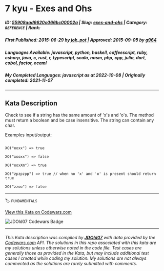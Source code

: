 # 7 kyu - Exes and Ohs

##### **ID**: [55908aad6620c066bc00002a](https://www.codewars.com/kata/55908aad6620c066bc00002a) | **Slug**: [exes-and-ohs](https://www.codewars.com/kata/55908aad6620c066bc00002a) | **Category**: `REFERENCE` | **Rank**: <span style="color:white">7 kyu</span>

##### **First Published**: 2015-06-29 ***by*** [joh_pot](https://www.codewars.com/users/joh_pot) | **Approved**: 2015-09-05 ***by*** [g964](https://www.codewars.com/users/g964)

##### **Languages Available**: javascript, python, haskell, coffeescript, ruby, csharp, java, c, rust, r, typescript, scala, nasm, php, cpp, julia, dart, cobol, factor, ocaml

##### **My Completed Languages**: javascript ***as at*** 2022-10-08 | **Originally completed**: 2021-11-07

---

## Kata Description


Check to see if a string has the same amount of 'x's and 'o's. The method must return a boolean and be case insensitive. The string can contain any char.



Examples input/output:

```

XO("ooxx") => true

XO("xooxx") => false

XO("ooxXm") => true

XO("zpzpzpp") => true // when no 'x' and 'o' is present should return true

XO("zzoo") => false

```

---


🏷 `FUNDAMENTALS`


[View this Kata on Codewars.com](https://www.codewars.com/kata/55908aad6620c066bc00002a)

![](https://www.codewars.com/users/jdold07/badges/large "JDOld07 Codewars Badge")

---

###### *This Kata description was compiled by [**JDOld07**](https://tpstech.dev) with data provided by the [Codewars.com](https://www.codewars.com) API.  The solutions in this repo associated with this kata are my solutions unless otherwise noted in the code file.  Test cases are generally those as provided in the Kata, but may include additional test cases I created while coding my solution.  My solutions are not always commented as the solutions are rarely submitted with comments.*
